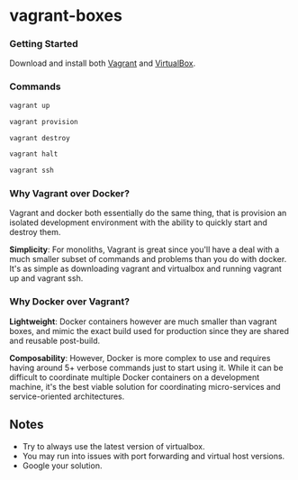 # vagrant-boxes

### Getting Started
Download and install both [Vagrant](https://www.vagrantup.com/downloads.html)
and [VirtualBox](https://www.virtualbox.org/wiki/Downloads).

### Commands
```bash
vagrant up
```

```bash
vagrant provision
```

```bash
vagrant destroy
```

```bash
vagrant halt
```

```bash
vagrant ssh
```

### Why Vagrant over Docker?
Vagrant and docker both essentially do the same thing, that is provision
an isolated development environment with the ability to quickly start and
destroy them.

**Simplicity**: For monoliths, Vagrant is great since you'll have a deal with
a much smaller subset of commands and problems than you do with docker. It's
as simple as downloading vagrant and virtualbox and running vagrant up and
vagrant ssh.


### Why Docker over Vagrant?
**Lightweight**: Docker containers however are much smaller than vagrant boxes, and mimic the
exact build used for production since they are shared and reusable post-build.

**Composability**: However, Docker is more complex to use and requires having around 5+ verbose
commands just to start using it. While it can be difficult to coordinate multiple
Docker containers on a development machine, it's the best viable solution
for coordinating micro-services and service-oriented architectures.


## Notes
- Try to always use the latest version of virtualbox.
- You may run into issues with port forwarding and virtual host versions.
- Google your solution.
